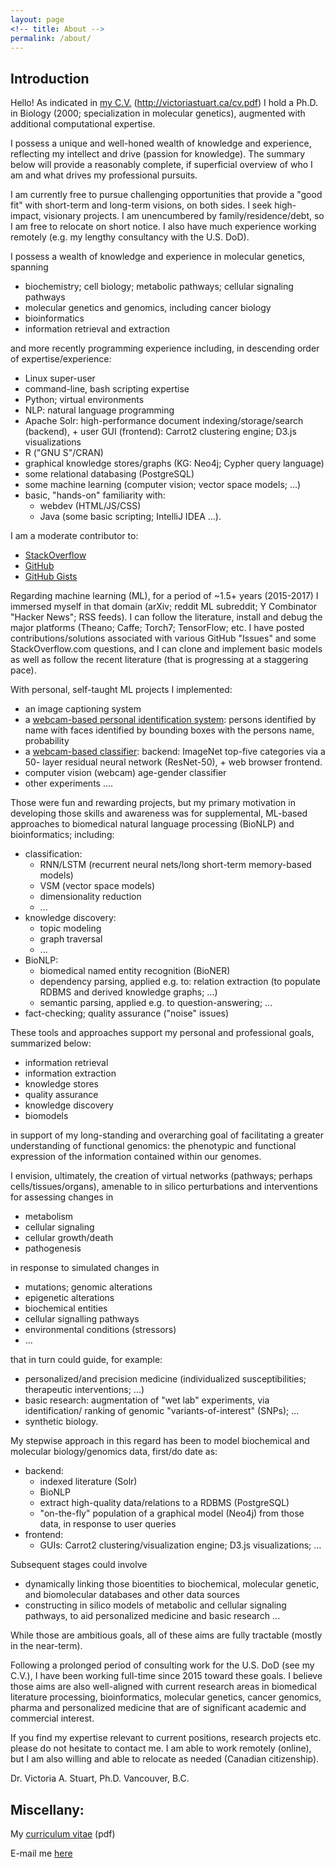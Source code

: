 ```yaml
---
layout: page
<!-- title: About -->
permalink: /about/
---
```

## Introduction

Hello!  As indicated in [my C.V.](http://victoriastuart.ca/cv.pdf) (http://victoriastuart.ca/cv.pdf) I hold a Ph.D. in Biology (2000; specialization in molecular genetics), augmented with additional computational expertise.

I possess a unique and well-honed wealth of knowledge and experience, reflecting my intellect and drive (passion for knowledge).  The summary below will provide a reasonably complete, if superficial overview of who I am and what drives my professional pursuits.

I am currently free to pursue challenging opportunities that provide a "good fit" with short-term and long-term visions, on both sides.  I seek high-impact, visionary projects.  I am unencumbered by family/residence/debt, so I am free to relocate on short notice.  I also have much experience working remotely (e.g. my lengthy consultancy with the U.S. DoD).

I possess a wealth of knowledge and experience in molecular genetics, spanning

 * biochemistry; cell biology; metabolic pathways; cellular signaling pathways
 * molecular genetics and genomics, including cancer biology
 * bioinformatics
 * information retrieval and extraction

and more recently programming experience including, in descending order of expertise/experience:

 * Linux super-user
 * command-line, bash scripting expertise
 * Python; virtual environments
 * NLP: natural language programming
 * Apache Solr: high-performance document indexing/storage/search (backend), +
   user GUI (frontend): Carrot2 clustering engine; D3.js visualizations
 * R ("GNU S"/CRAN)
 * graphical knowledge stores/graphs (KG: Neo4j; Cypher query language)
 * some relational databasing (PostgreSQL)
 * some machine learning (computer vision; vector space models; ...)
 * basic, "hands-on" familiarity with:
    * webdev (HTML/JS/CSS)
    * Java (some basic scripting; IntelliJ IDEA ...).

I am a moderate contributor to:

 * [StackOverflow](https://stackoverflow.com/users/1904943/victoria-stuart)
 * [GitHub](https://github.com/victoriastuart)
 * [GitHub Gists](https://gist.github.com/victoriastuart)

Regarding machine learning (ML), for a period of ~1.5+ years (2015-2017) I immersed myself in that domain (arXiv; reddit ML subreddit; Y Combinator "Hacker News"; RSS feeds).  I can follow the literature, install and debug the major platforms (Theano; Caffe; Torch7; TensorFlow; etc.  I have posted contributions/solutions associated with various GitHub "Issues" and some StackOverflow.com questions, and I can clone and implement basic models as well as follow the recent literature (that is progressing at a staggering pace).

With personal, self-taught ML projects I implemented:

 * an image captioning system
 * a [webcam-based personal identification system](https://github.com/victoriastuart/cv_facial_identification): persons identified by name
   with faces identified by bounding boxes with the persons name, probability
 * a [webcam-based classifier](https://github.com/victoriastuart/keras_js_canvas_resnet-50): backend: ImageNet top-five categories via a 50-
   layer residual neural network (ResNet-50), + web browser frontend.
 * computer vision (webcam) age-gender classifier
 * other experiments ....

Those were fun and rewarding projects, but my primary motivation in developing those skills and awareness was for supplemental, ML-based approaches to biomedical natural language processing (BioNLP) and bioinformatics; including:

 * classification:
    * RNN/LSTM (recurrent neural nets/long short-term memory-based models)
    * VSM (vector space models)
    * dimensionality reduction
    * ...
 * knowledge discovery:
    * topic modeling
    * graph traversal
    * ...
 * BioNLP:
    * biomedical named entity recognition (BioNER)
    * dependency parsing, applied e.g. to: relation extraction (to populate
      RDBMS and derived knowledge graphs; ...)
    * semantic parsing, applied e.g. to question-answering; ...
 * fact-checking; quality assurance ("noise" issues)

These tools and approaches support my personal and professional goals, summarized below:

 * information retrieval
 * information extraction
 * knowledge stores
 * quality assurance
 * knowledge discovery
 * biomodels

in support of my long-standing and overarching goal of facilitating a greater understanding of functional genomics: the phenotypic and functional expression of the information contained within our genomes.

I envision, ultimately, the creation of virtual networks (pathways; perhaps cells/tissues/organs), amenable to in silico perturbations and interventions for assessing changes in

 * metabolism
 * cellular signaling
 * cellular growth/death
 * pathogenesis

in response to simulated changes in

 * mutations; genomic alterations
 * epigenetic alterations
 * biochemical entities
 * cellular signalling pathways
 * environmental conditions (stressors)
 * ...

that in turn could guide, for example:

 * personalized/and precision medicine (individualized susceptibilities;
   therapeutic interventions; ...)
 * basic research: augmentation of "wet lab" experiments, via identification/
   ranking of genomic "variants-of-interest" (SNPs); ...
 * synthetic biology.

My stepwise approach in this regard has been to model biochemical and molecular biology/genomics data, first/do date as:

 * backend:
    * indexed literature (Solr)
    * BioNLP
    * extract high-quality data/relations to a RDBMS (PostgreSQL)
    * "on-the-fly" population of a graphical model (Neo4j) from those data, in
      response to user queries
 * frontend:
    * GUIs: Carrot2 clustering/visualization engine; D3.js visualizations; ...

Subsequent stages could involve

 * dynamically linking those bioentities to biochemical, molecular genetic, and
   biomolecular databases and other data sources
 * constructing in silico models of metabolic and cellular signaling pathways,
   to aid personalized medicine and basic research ...

While those are ambitious goals, all of these aims are fully tractable (mostly in the near-term).

Following a prolonged period of consulting work for the U.S. DoD (see my C.V.), I have been working full-time since 2015 toward these goals.  I believe those aims are also well-aligned with current research areas in biomedical literature processing, bioinformatics, molecular genetics, cancer genomics, pharma and personalized medicine that are of significant academic and commercial interest.

If you find my expertise relevant to current positions, research projects etc. please do not hesitate to contact me.  I am able to work remotely (online), but I am also willing and able to relocate as needed (Canadian citizenship).

Dr. Victoria A. Stuart, Ph.D.
Vancouver, B.C.

## Miscellany:

My [curriculum vitae](\.\./cv.pdf) (pdf)

E-mail me [here](mailto:Victoria.A.Stuart@gmail.com)
